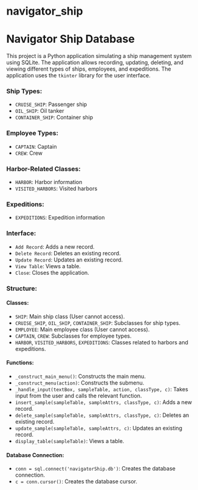 # navigator_ship
# Navigator Ship Database

This project is a Python application simulating a ship management system using SQLite. The application allows recording, updating, deleting, and viewing different types of ships, employees, and expeditions. The application uses the `tkinter` library for the user interface.

### Ship Types:
- `CRUISE_SHIP`: Passenger ship
- `OIL_SHIP`: Oil tanker
- `CONTAINER_SHIP`: Container ship

### Employee Types:
- `CAPTAIN`: Captain
- `CREW`: Crew

### Harbor-Related Classes:
- `HARBOR`: Harbor information
- `VISITED_HARBORS`: Visited harbors

### Expeditions:
- `EXPEDITIONS`: Expedition information

### Interface:
- `Add Record`: Adds a new record.
- `Delete Record`: Deletes an existing record.
- `Update Record`: Updates an existing record.
- `View Table`: Views a table.
- `Close`: Closes the application.

### Structure:

#### Classes:
- `SHIP`: Main ship class (User cannot access).
- `CRUISE_SHIP`, `OIL_SHIP`, `CONTAINER_SHIP`: Subclasses for ship types.
- `EMPLOYEE`: Main employee class (User cannot access).
- `CAPTAIN`, `CREW`: Subclasses for employee types.
- `HARBOR`, `VISITED_HARBORS`, `EXPEDITIONS`: Classes related to harbors and expeditions.

#### Functions:
- `_construct_main_menu()`: Constructs the main menu.
- `_construct_menu(action)`: Constructs the submenu.
- `_handle_input(textBox, sampleTable, action, classType, c)`: Takes input from the user and calls the relevant function.
- `insert_sample(sampleTable, sampleAttrs, classType, c)`: Adds a new record.
- `delete_sample(sampleTable, sampleAttrs, classType, c)`: Deletes an existing record.
- `update_sample(sampleTable, sampleAttrs, c)`: Updates an existing record.
- `display_table(sampleTable)`: Views a table.

#### Database Connection:
- `conn = sql.connect('navigatorShip.db')`: Creates the database connection.
- `c = conn.cursor()`: Creates the database cursor.
